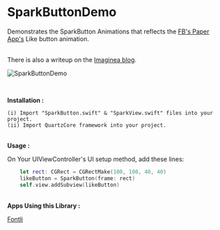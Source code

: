 SparkButtonDemo
===============
Demonstrates the SparkButton Animations that reflects the <a href="https://itunes.apple.com/us/app/paper-stories-from-facebook/id794163692?mt=8">FB's Paper App's</a> Like button animation.

<br>
There is also a writeup on the <a href="https://blog.imaginea.com/sparkbutton-for-fontli/">Imaginea blog</a>.

![SparkButtonDemo](https://raw.githubusercontent.com/saravananImaginea/SparkButtonDemo/master/SparkButtonDemo.gif)

<br>

<b>Installation :</b><br/>

	(i) Import "SparkButton.swift" & "SparkView.swift" files into your project.
	(ii) Import QuartzCore framework into your project.
	
<br/>
<b>Usage :</b>

On Your UIViewController's UI setup method, add these lines:
```swift	
	let rect: CGRect = CGRectMake(100, 100, 40, 40)
    likeButton = SparkButton(frame: rect)
    self.view.addSubview(likeButton)
```

<br/>
<b>Apps Using this Library :</b>

<a href="https://itunes.apple.com/in/app/fontli/id506650372?mt=8">Fontli</a>